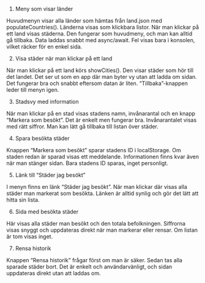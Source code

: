 1. Meny som visar länder

Huvudmenyn visar alla länder som hämtas från land.json med populateCountries(). Länderna visas som klickbara listor. När man klickar på ett land visas städerna.
Den fungerar som huvudmeny, och man kan alltid gå tillbaka. Data laddas snabbt med async/await. Fel visas bara i konsolen, vilket räcker för en enkel sida.

2. Visa städer när man klickar på ett land

När man klickar på ett land körs showCities(). Den visar städer som hör till det landet. Det ser ut som en app där man byter vy utan att ladda om sidan.
Det fungerar bra och snabbt eftersom datan är liten. “Tillbaka”-knappen leder till menyn igen.

3. Stadsvy med information

När man klickar på en stad visas stadens namn, invånarantal och en knapp “Markera som besökt”.
Det är enkelt men fungerar bra. Invånarantalet visas med rätt siffror. Man kan lätt gå tillbaka till listan över städer.

4. Spara besökta städer

Knappen “Markera som besökt” sparar stadens ID i localStorage. Om staden redan är sparad visas ett meddelande.
Informationen finns kvar även när man stänger sidan. Bara stadens ID sparas, inget personligt.

5. Länk till “Städer jag besökt”

I menyn finns en länk “Städer jag besökt”. När man klickar där visas alla städer man markerat som besökta.
Länken är alltid synlig och gör det lätt att hitta sin lista.

6. Sida med besökta städer

Här visas alla städer man besökt och den totala befolkningen. Siffrorna visas snyggt och uppdateras direkt när man markerar eller rensar.
Om listan är tom visas inget.

7. Rensa historik

Knappen “Rensa historik” frågar först om man är säker. Sedan tas alla sparade städer bort.
Det är enkelt och användarvänligt, och sidan uppdateras direkt utan att laddas om.